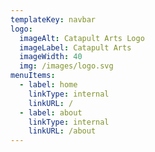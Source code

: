 ```yaml
---
templateKey: navbar
logo:
  imageAlt: Catapult Arts Logo
  imageLabel: Catapult Arts
  imageWidth: 40
  img: /images/logo.svg
menuItems:
  - label: home
    linkType: internal
    linkURL: /
  - label: about
    linkType: internal
    linkURL: /about
---
```


